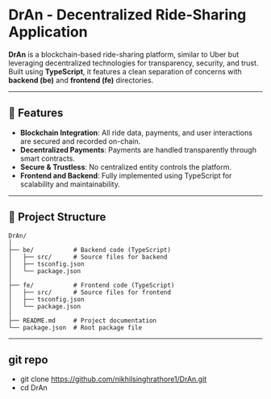 # DrAn - Decentralized Ride-Sharing Application

**DrAn** is a blockchain-based ride-sharing platform, similar to Uber but leveraging decentralized technologies for transparency, security, and trust. Built using **TypeScript**, it features a clean separation of concerns with **backend (be)** and **frontend (fe)** directories.

---

## 🚀 Features

- **Blockchain Integration**: All ride data, payments, and user interactions are secured and recorded on-chain.
- **Decentralized Payments**: Payments are handled transparently through smart contracts.
- **Secure & Trustless**: No centralized entity controls the platform.
- **Frontend and Backend**: Fully implemented using TypeScript for scalability and maintainability.

---

## 📂 Project Structure

```plaintext
DrAn/
│
├── be/           # Backend code (TypeScript)
│   ├── src/      # Source files for backend
│   ├── tsconfig.json
│   └── package.json
│
├── fe/           # Frontend code (TypeScript)
│   ├── src/      # Source files for frontend
│   ├── tsconfig.json
│   └── package.json
│
├── README.md     # Project documentation
└── package.json  # Root package file

```

---

## git repo 
- git clone https://github.com/nikhilsinghrathore1/DrAn.git
- cd DrAn


